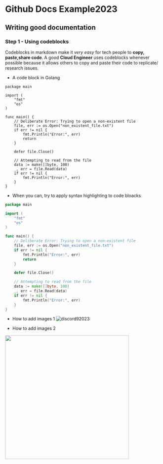 # Github Docs Example2023

## Writing good documentation
### Step 1 - Using codeblocks

Codeblocks in markdown make it *very easy* for tech people to **copy, paste,share code**. A good __Cloud Engineer__ uses codeblocks whenever possible because it allows others to copy and paste their code to replicate/ research issues.

- A code block in Golang
```
package main

import (
	"fmt"
	"os"
)

func main() {
	// Deliberate Error: Trying to open a non-existent file
	file, err := os.Open("non_existent_file.txt")
	if err != nil {
		fmt.Println("Error:", err)
		return
	}

	defer file.Close()

	// Attempting to read from the file
	data := make([]byte, 100)
	_, err = file.Read(data)
	if err != nil {
		fmt.Println("Error:", err)
	}
}
```

- When you can, try to apply syntax highlighting to code bloacks
```go
package main

import (
	"fmt"
	"os"
)

func main() {
	// Deliberate Error: Trying to open a non-existent file
	file, err := os.Open("non_existent_file.txt")
	if err != nil {
		fmt.Println("Error:", err)
		return
	}

	defer file.Close()

	// Attempting to read from the file
	data := make([]byte, 100)
	_, err = file.Read(data)
	if err != nil {
		fmt.Println("Error:", err)
	}
}
```

- How to add images 1
![discord92023](https://github.com/Msaghu/github-docs-example2023/assets/77676513/29673492-87bf-419d-b159-b7f7ba386d5c)

- How to add images 2
<img width="400px" src="https://github.com/Msaghu/github-docs-example2023/assets/77676513/29673492-87bf-419d-b159-b7f7ba386d5c" />
